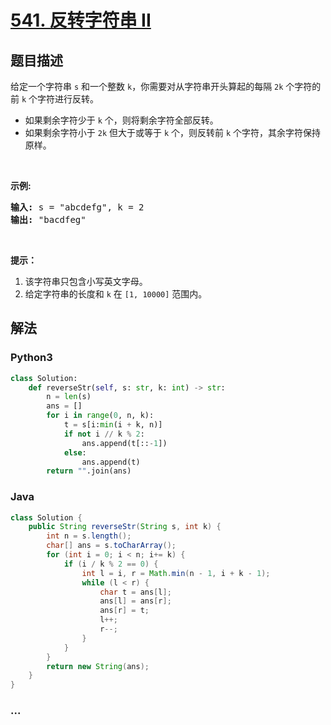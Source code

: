 # [541. 反转字符串 II](https://leetcode-cn.com/problems/reverse-string-ii)



## 题目描述

<!-- 这里写题目描述 -->

<p>给定一个字符串 <code>s</code> 和一个整数 <code>k</code>，你需要对从字符串开头算起的每隔&nbsp;<code>2k</code> 个字符的前 <code>k</code> 个字符进行反转。</p>

<ul>
	<li>如果剩余字符少于 <code>k</code> 个，则将剩余字符全部反转。</li>
	<li>如果剩余字符小于 <code>2k</code> 但大于或等于 <code>k</code> 个，则反转前 <code>k</code> 个字符，其余字符保持原样。</li>
</ul>

<p>&nbsp;</p>

<p><strong>示例:</strong></p>

<pre><strong>输入:</strong> s = &quot;abcdefg&quot;, k = 2
<strong>输出:</strong> &quot;bacdfeg&quot;
</pre>

<p>&nbsp;</p>

<p><strong>提示：</strong></p>

<ol>
	<li>该字符串只包含小写英文字母。</li>
	<li>给定字符串的长度和 <code>k</code> 在 <code>[1, 10000]</code> 范围内。</li>
</ol>


## 解法

<!-- 这里可写通用的实现逻辑 -->

<!-- tabs:start -->

### **Python3**

<!-- 这里可写当前语言的特殊实现逻辑 -->

```python
class Solution:
    def reverseStr(self, s: str, k: int) -> str:
        n = len(s)
        ans = []
        for i in range(0, n, k):
            t = s[i:min(i + k, n)]
            if not i // k % 2:
                ans.append(t[::-1])
            else:
                ans.append(t)
        return "".join(ans)
```

### **Java**

<!-- 这里可写当前语言的特殊实现逻辑 -->

```java
class Solution {
    public String reverseStr(String s, int k) {
        int n = s.length();
        char[] ans = s.toCharArray();
        for (int i = 0; i < n; i+= k) {
            if (i / k % 2 == 0) {
                int l = i, r = Math.min(n - 1, i + k - 1);
                while (l < r) {
                    char t = ans[l];
                    ans[l] = ans[r];
                    ans[r] = t;
                    l++;
                    r--;
                }
            }
        }
        return new String(ans);
    }
}
```

### **...**

```

```

<!-- tabs:end -->
